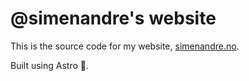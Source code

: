 # @simenandre's website

This is the source code for my website, [simenandre.no](https://simenandre.no).

Built using Astro 🚀.
